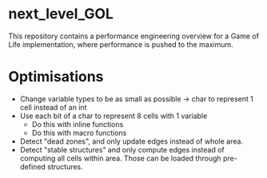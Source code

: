 # next_level_GOL
This repository contains a performance engineering overview for a Game of Life implementation, where performance is pushed to the maximum.

# Optimisations
 - Change variable types to be as small as possible -> char to represent 1 cell instead of an int
 - Use each bit of a char to represent 8 cells with 1 variable
   - Do this with inline functions
   - Do this with macro functions
 - Detect "dead zones", and only update edges instead of whole area.
 - Detect "stable structures" and only compute edges instead of computing all cells within area. Those can be loaded through pre-defined structures.
